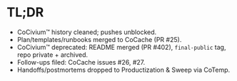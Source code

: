 # TL;DR

- CoCivium™ history cleaned; pushes unblocked.
- Plan/templates/runbooks merged to CoCache (PR #25).
- CoCivium™ deprecated: README merged (PR #402), `final-public` tag, repo private + archived.
- Follow-ups filed: CoCache issues #26, #27.
- Handoffs/postmortems dropped to Productization & Sweep via CoTemp.

